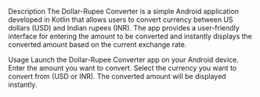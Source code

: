 Description
The Dollar-Rupee Converter is a simple Android application developed in Kotlin that allows users to convert currency between US dollars (USD) and Indian rupees (INR). The app provides a user-friendly interface for entering the amount to be converted and instantly displays the converted amount based on the current exchange rate.

Usage
Launch the Dollar-Rupee Converter app on your Android device.
Enter the amount you want to convert.
Select the currency you want to convert from (USD or INR).
The converted amount will be displayed instantly.
